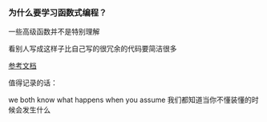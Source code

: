 ### 为什么要学习函数式编程？

一些高级函数并不是特别理解

看别人写成这样子比自己写的很冗余的代码要简洁很多

[参考文档](https://llh911001.gitbooks.io/mostly-adequate-guide-chinese/content/ch1.html#介绍)

值得记录的话：

we both know what happens when you assume   我们都知道当你不懂装懂的时候会发生什么